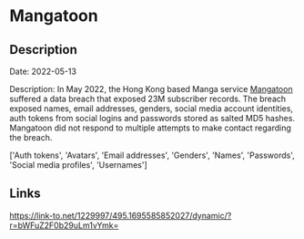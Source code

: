 # Mangatoon

## Description

Date: 2022-05-13

Description:
In May 2022, the Hong Kong based Manga service <a href="https://mangatoon.mobi/" target="_blank" rel="noopener">Mangatoon</a> suffered a data breach that exposed 23M subscriber records. The breach exposed names, email addresses, genders, social media account identities, auth tokens from social logins and passwords stored as salted MD5 hashes. Mangatoon did not respond to multiple attempts to make contact regarding the breach.


['Auth tokens', 'Avatars', 'Email addresses', 'Genders', 'Names', 'Passwords', 'Social media profiles', 'Usernames']

## Links

https://link-to.net/1229997/495.1695585852027/dynamic/?r=bWFuZ2F0b29uLm1vYmk=